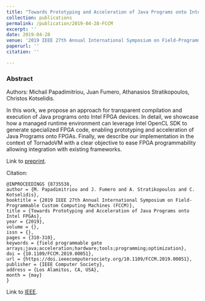 ```yaml
---
title: "Towards Prototyping and Acceleration of Java Programs onto Intel FPGAs"
collection: publications
permalink: /publication/2019-04-28-FCCM
excerpt: ''
date: 2019-04-28
venue: '2019 IEEE 27th Annual International Symposium on Field-Programmable Custom Computing Machines (FCCM)'
paperurl: ''
citation: ''

---
```

### Abstract

Authors: Michail Papadimitriou, Juan Fumero, Athanasios Stratikopoulos, Christos Kotselidis.

In this work, we propose an approach for transparent compilation and execution of Java programs onto Intel FPGA devices. In detail, we showcase how a managed runtime environment can leverage Intel OpenCL SDK to generate specialized FPGA code, enabling prototyping and acceleration of Java Programs onto FPGAs. Finally, we describe our implementation in the context of TornadoVM with a clear objective to ease FPGA programmability allowing integration with existing frameworks.

Link to [preprint](https://www.researchgate.net/profile/Michalis_Papadimitriou/publication/332223416_Towards_Prototyping_and_Acceleration_of_Java_Programs_onto_Intel_FPGAs/links/5ca71d2f92851c64bd50d9e9/Towards-Prototyping-and-Acceleration-of-Java-Programs-onto-Intel-FPGAs.pdf).


Citation:

```text
@INPROCEEDINGS {8735538,
author = {M. Papadimitriou and J. Fumero and A. Stratikopoulos and C. Kotselidis},
booktitle = {2019 IEEE 27th Annual International Symposium on Field-Programmable Custom Computing Machines (FCCM)},
title = {Towards Prototyping and Acceleration of Java Programs onto Intel FPGAs},
year = {2019},
volume = {},
issn = {},
pages = {310-310},
keywords = {field programmable gate arrays;java;acceleration;hardware;tools;programming;optimization},
doi = {10.1109/FCCM.2019.00051},
url = {https://doi.ieeecomputersociety.org/10.1109/FCCM.2019.00051},
publisher = {IEEE Computer Society},
address = {Los Alamitos, CA, USA},
month = {may}
}
```

Link to [IEEE](https://www.computer.org/csdl/proceedings-article/fccm/2019/113100a310/1aPv20aK9Mc).

